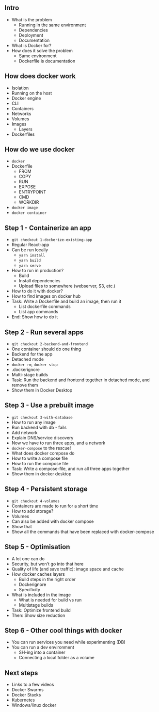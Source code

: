 ## Intro

* What is the problem
    - Running in the same environment
    - Dependencies
    - Deployment
    - Documentation
* What is Docker for?
* How does it solve the problem
    - Same environment
    - Dockerfile is documentation

## How does docker work

* Isolation
* Running on the host
* Docker engine
* CLI
* Containers
* Networks
* Volumes
* Images
    - Layers
* Dockerfiles

## How do we use docker

* `docker`
* Dockerfile
    - FROM
    - COPY
    - RUN
    - EXPOSE
    - ENTRYPOINT
    - CMD
    - WORKDIR
* `docker image`
* `docker container`

## Step 1 - Containerize an app

* `git checkout 1-dockerize-existing-app`
* Regular React-app
* Can be run locally
    - `yarn install`
    - `yarn build`
    - `yarn serve`
* How to run in production?
    - Build
    - Install dependencies
    - Upload files to somewhere (webserver, S3, etc.)
* How to do it with docker?
* How to find images on docker hub
* Task: Write a Dockerfile and build an image, then run it
    - List dockerfile commands
    - List app commands
* End: Show how to do it

## Step 2 - Run several apps

* `git checkout 2-backend-and-frontend`
* One container should do one thing
* Backend for the app
* Detached mode
* `docker rm`, `docker stop`
* .dockerignore
* Multi-stage builds
* Task: Run the backend and frontend together in detached mode, and remove them
* Show them in Docker Desktop

## Step 3 - Use a prebuilt image

* `git checkout 3-with-database`
* How to run any image
* Run backend with db - fails
* Add network
* Explain DNS/service discovery
* Now we have to run three apps, and a network
* `docker-compose` to the rescue!
* What does docker compose do
* How to write a compose file
* How to run the compose file
* Task: Write a compose-file, and run all three apps together
* Show them in docker desktop

## Step 4 - Persistent storage
* `git checkout 4-volumes`
* Containers are made to run for a short time
* How to add storage?
* Volumes
* Can also be added with docker compose
* Show that
* Show all the commands that have been replaced with docker-compose

## Step 5 - Optimisation
* A lot one can do
* Security, but won't go into that here
* Quality of life (and save traffic): image space and cache
* How docker caches layers
    - Build steps in the right order
    - Dockerignore
    - Specificity
* What is included in the image
    - What is needed for build vs run
    - Multistage builds
* Task: Optimize frontend build
* Then: Show size reduction

## Step 6 - Other cool things with docker
* You can run services you need while experimenting (DB)
* You can run a dev environment
    - SH-ing into a container
    - Connecting a local folder as a volume

## Next steps
* Links to a few videos
* Docker Swarms
* Docker Stacks
* Kubernetes
* Windows/linux docker